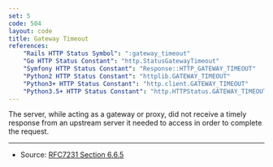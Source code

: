 ```yaml
---
set: 5
code: 504
layout: code
title: Gateway Timeout
references:
    "Rails HTTP Status Symbol": ":gateway_timeout"
    "Go HTTP Status Constant": "http.StatusGatewayTimeout"
    "Symfony HTTP Status Constant": "Response::HTTP_GATEWAY_TIMEOUT"
    "Python2 HTTP Status Constant": "httplib.GATEWAY_TIMEOUT"
    "Python3+ HTTP Status Constant": "http.client.GATEWAY_TIMEOUT"
    "Python3.5+ HTTP Status Constant": "http.HTTPStatus.GATEWAY_TIMEOUT"
---
```


The server, while acting as a gateway or proxy, did not receive a timely
response from an upstream server it needed to access in order to
complete the request.

---

* Source: [RFC7231 Section 6.6.5][1]

[1]: <https://datatracker.ietf.org/doc/html/rfc7231#section-6.6.5>

